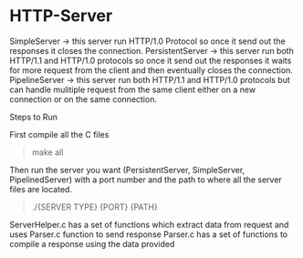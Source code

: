 # HTTP-Server


SimpleServer -> this server run HTTP/1.0 Protocol so once it send out the responses it closes the connection.
PersistentServer -> this server run both HTTP/1.1 and HTTP/1.0 protocols so once it send out the responses it waits for more request from the client and then eventually closes the connection.
PipelineServer -> this server run both HTTP/1.1 and HTTP/1.0 protocols but can handle mulitiple request from the same client either on a new connection or on the same connection.




Steps to Run

First compile all the C files

> make all



Then run the server you want (PersistentServer, SimpleServer, PipelinedServer) with a port number and the path to where all the server files are located.

> ./{SERVER TYPE} {PORT} {PATH}



ServerHelper.c has a set of functions which extract data from request and uses Parser.c function to send response
Parser.c has a set of functions to compile a response using the data provided

